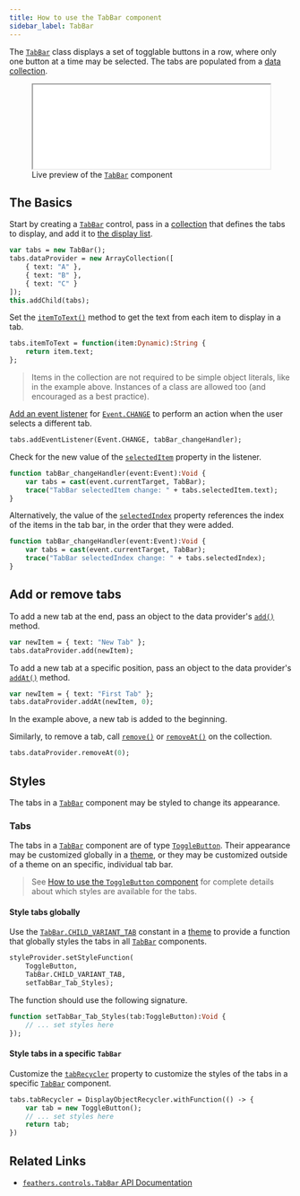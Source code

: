 ```yaml
---
title: How to use the TabBar component
sidebar_label: TabBar
---
```


The [`TabBar`](https://api.feathersui.com/current/feathers/controls/TabBar.html) class displays a set of togglable buttons in a row, where only one button at a time may be selected. The tabs are populated from a [data collection](./data-collections.md).

<figure>
<iframe src="/learn/haxe-openfl/samples/tab-bar.html" width="100%" height="150"></iframe>
<figcaption>Live preview of the <a href="https://api.feathersui.com/current/feathers/controls/TabBar.html"><code>TabBar</code></a> component</figcaption>
</figure>

## The Basics

Start by creating a [`TabBar`](https://api.feathersui.com/current/feathers/controls/TabBar.html) control, pass in a [collection](./data-collections.md) that defines the tabs to display, and add it to [the display list](https://books.openfl.org/openfl-developers-guide/display-programming/basics-of-display-programming.html).

```hx
var tabs = new TabBar();
tabs.dataProvider = new ArrayCollection([
    { text: "A" },
    { text: "B" },
    { text: "C" }
]);
this.addChild(tabs);
```

Set the [`itemToText()`](https://api.feathersui.com/current/feathers/controls/TabBar.html#itemToText) method to get the text from each item to display in a tab.

```hx
tabs.itemToText = function(item:Dynamic):String {
    return item.text;
};
```

> Items in the collection are not required to be simple object literals, like in the example above. Instances of a class are allowed too (and encouraged as a best practice).

[Add an event listener](https://books.openfl.org/openfl-developers-guide/handling-events/basics-of-handling-events.html) for [`Event.CHANGE`](https://api.openfl.org/openfl/events/Event.html#CHANGE) to perform an action when the user selects a different tab.

```hx
tabs.addEventListener(Event.CHANGE, tabBar_changeHandler);
```

Check for the new value of the [`selectedItem`](https://api.feathersui.com/current/feathers/controls/TabBar.html#selectedItem) property in the listener.

```hx
function tabBar_changeHandler(event:Event):Void {
    var tabs = cast(event.currentTarget, TabBar);
    trace("TabBar selectedItem change: " + tabs.selectedItem.text);
}
```

Alternatively, the value of the [`selectedIndex`](https://api.feathersui.com/current/feathers/controls/TabBar.html#selectedIndex) property references the index of the items in the tab bar, in the order that they were added.

```hx
function tabBar_changeHandler(event:Event):Void {
    var tabs = cast(event.currentTarget, TabBar);
    trace("TabBar selectedIndex change: " + tabs.selectedIndex);
}
```

## Add or remove tabs

To add a new tab at the end, pass an object to the data provider's [`add()`](https://api.feathersui.com/current/feathers/data/IFlatCollection.html#add) method.

```hx
var newItem = { text: "New Tab" };
tabs.dataProvider.add(newItem);
```

To add a new tab at a specific position, pass an object to the data provider's [`addAt()`](https://api.feathersui.com/current/feathers/data/IFlatCollection.html#addAt) method.

```hx
var newItem = { text: "First Tab" };
tabs.dataProvider.addAt(newItem, 0);
```

In the example above, a new tab is added to the beginning.

Similarly, to remove a tab, call [`remove()`](https://api.feathersui.com/current/feathers/data/IFlatCollection.html#remove) or [`removeAt()`](https://api.feathersui.com/current/feathers/data/IFlatCollection.html#removeAt) on the collection.

```hx
tabs.dataProvider.removeAt(0);
```

## Styles

The tabs in a [`TabBar`](https://api.feathersui.com/current/feathers/controls/TabBar.html) component may be styled to change its appearance.

### Tabs

The tabs in a [`TabBar`](https://api.feathersui.com/current/feathers/controls/TabBar.html) component are of type [`ToggleButton`](./toggle-button.md). Their appearance may be customized globally in a [theme](./themes.md), or they may be customized outside of a theme on an specific, individual tab bar.

> See [How to use the `ToggleButton` component](./toggle-button.md#styles) for complete details about which styles are available for the tabs.

#### Style tabs globally

Use the [`TabBar.CHILD_VARIANT_TAB`](https://api.feathersui.com/current/feathers/controls/TabBar.html#CHILD_VARIANT_TAB) constant in a [theme](./themes.md) to provide a function that globally styles the tabs in all [`TabBar`](https://api.feathersui.com/current/feathers/controls/TabBar.html) components.

```hx
styleProvider.setStyleFunction(
    ToggleButton,
    TabBar.CHILD_VARIANT_TAB,
    setTabBar_Tab_Styles);
```

The function should use the following signature.

```hx
function setTabBar_Tab_Styles(tab:ToggleButton):Void {
    // ... set styles here
});
```

#### Style tabs in a specific `TabBar`

Customize the [`tabRecycler`](https://api.feathersui.com/current/feathers/controls/TabBar.html#tabRecycler) property to customize the styles of the tabs in a specific [`TabBar`](https://api.feathersui.com/current/feathers/controls/TabBar.html) component.

```hx
tabs.tabRecycler = DisplayObjectRecycler.withFunction(() -> {
    var tab = new ToggleButton();
    // ... set styles here
    return tab;
})
```

## Related Links

- [`feathers.controls.TabBar` API Documentation](https://api.feathersui.com/current/feathers/controls/TabBar.html)
